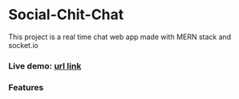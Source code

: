 # Social-Chit-Chat
This project is a real time chat web app made with MERN stack and socket.io


<h3>Live demo: <a href="https://socialchitchat.onrender.com/ " >url link</a></h3>


<h3>Features</h3>

